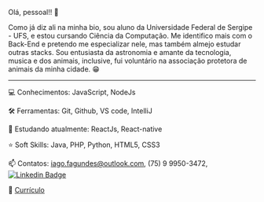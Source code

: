 Olá, pessoal!! 👋

Como já diz ali na minha bio, sou aluno da Universidade Federal de Sergipe - UFS, e estou cursando Ciência da Computação. 
Me identifico mais com o Back-End e pretendo me especializar nele, mas também almejo estudar outras stacks. 
Sou entusiasta da astronomia e amante da tecnologia, musica e dos animais, inclusive, fui voluntário na associação protetora de animais da minha cidade. 😁

------


💻 Conhecimentos: JavaScript, NodeJs


🛠️ Ferramentas: Git, Github, VS code, IntelliJ


📝 Estudando atualmente: ReactJs, React-native


⭐ Soft Skills: Java, PHP, Python, HTML5, CSS3


📫 Contatos: iago.fagundes@outlook.com, (75) 9 9950-3472, [![Linkedin Badge](https://img.shields.io/badge/-LinkedIn-blue?style=flat-square&logo=Linkedin&logoColor=white&link=https://www.linkedin.com/in/iago-f-s-e/)](https://www.linkedin.com/in/iago-f-s-e/)


📃 [Currículo](https://drive.google.com/file/d/1uVz2k7-0xtfWCworm98qEdKrCPxuFW0n/view?usp=sharing)
